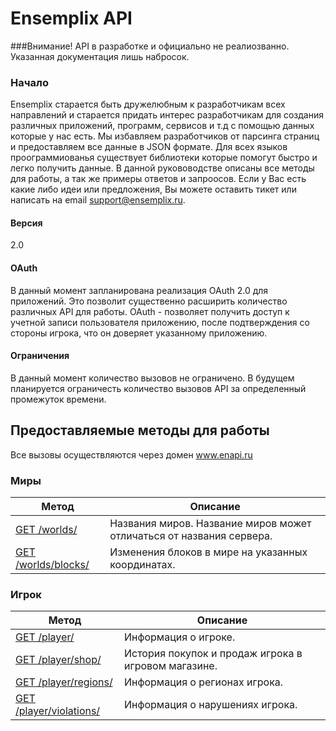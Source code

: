 Ensemplix API
==========

###Внимание! API в разработке и официально не реалиозванно. Указанная документация лишь набросок.

### Начало

Ensemplix старается быть дружелюбным к разработчикам всех направлений и старается придать интерес разработчикам для создания различных приложений, программ, сервисов и т.д с помощью
данных которые у нас есть. Мы избавляем разработчиков от парсинга страниц и предоставляем все данные в JSON формате. Для всех языков проограммиованья существует библиотеки которые помогут быстро
и легко получить данные. В данной рукововодстве описаны все методы для работы, а так же примеры ответов и запроосов. 
Если у Вас есть какие либо идеи или предложения, Вы можете оставить тикет или написать на email support@ensemplix.ru.

#### Версия
2.0

#### OAuth

В данный момент запланирована реализация OAuth 2.0 для приложений. Это позволит существенно расширить количество различных
API для работы. OAuth - позволяет получить доступ к учетной записи пользователя приложению, после подтверждения со стороны игрока,
что он доверяет указанному приложению.

#### Ограничения

В данный момент количество вызовов не ограничено. В будущем планируется ограничесть количество вызовов API за определенный
промежуток времени.

## Предоставляемые методы для работы

Все вызовы осуществляются через домен www.enapi.ru

### Миры
| Метод | Описание |
| ----- | ----------------- |
| [GET /worlds/](worlds.md) | Названия миров. Название миров может отличаться от названия сервера. |
| [GET /worlds/blocks/](worlds.md) | Изменения блоков в мире на указанных координатах. |

### Игрок

| Метод | Описание |
| ----- | ----------------- |
| [GET /player/](player.md) | Информация о игроке. |
| [GET /player/shop/](player.md) | История покупок и продаж игрока в игровом магазине. |
| [GET /player/regions/](player.md) | Информация о регионах игрока. |
| [GET /player/violations/](player.md) | Информация о нарушениях игрока. |












